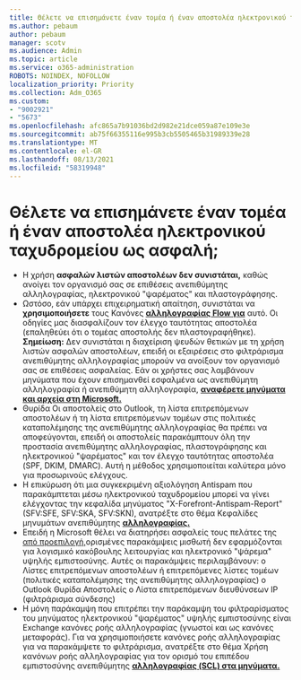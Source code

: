 ```yaml
---
title: Θέλετε να επισημάνετε έναν τομέα ή έναν αποστολέα ηλεκτρονικού ταχυδρομείου ως ασφαλή;
ms.author: pebaum
author: pebaum
manager: scotv
ms.audience: Admin
ms.topic: article
ms.service: o365-administration
ROBOTS: NOINDEX, NOFOLLOW
localization_priority: Priority
ms.collection: Adm_O365
ms.custom:
- "9002921"
- "5673"
ms.openlocfilehash: afc865a7b91036bd2d982e21dce059a87e109e3e
ms.sourcegitcommit: ab75f66355116e995b3cb5505465b31989339e28
ms.translationtype: MT
ms.contentlocale: el-GR
ms.lasthandoff: 08/13/2021
ms.locfileid: "58319948"
---
```

# <a name="need-to-mark-a-domain-or-email-sender-safe"></a>Θέλετε να επισημάνετε έναν τομέα ή έναν αποστολέα ηλεκτρονικού ταχυδρομείου ως ασφαλή;

- Η χρήση **ασφαλών λιστών αποστολέων δεν συνιστάται,** καθώς ανοίγει τον οργανισμό σας σε επιθέσεις ανεπιθύμητης αλληλογραφίας, ηλεκτρονικού "ψαρέματος" και πλαστογράφησης.
- Ωστόσο, εάν υπάρχει επιχειρηματική απαίτηση, συνιστάται να **χρησιμοποιήσετε** τους Κανόνες **[αλληλογραφίας Flow για](https://docs.microsoft.com/microsoft-365/security/office-365-security/create-safe-sender-lists-in-office-365?view=o365-worldwide#recommended-use-mail-flow-rules)** αυτό. Οι οδηγίες μας διασφαλίζουν τον έλεγχο ταυτότητας αποστολέα (επαληθεύει ότι ο τομέας αποστολής δεν πλαστογραφήθηκε). 
    **Σημείωση:** Δεν συνιστάται η διαχείριση ψευδών θετικών με τη χρήση λιστών ασφαλών αποστολέων, επειδή οι εξαιρέσεις στο φιλτράρισμα ανεπιθύμητης αλληλογραφίας μπορούν να ανοίξουν τον οργανισμό σας σε επιθέσεις ασφαλείας. Εάν οι χρήστες σας λαμβάνουν μηνύματα που έχουν επισημανθεί εσφαλμένα ως ανεπιθύμητη αλληλογραφία ή ανεπιθύμητη αλληλογραφία, **[αναφέρετε μηνύματα και αρχεία στη Microsoft.](https://protection.office.com/reportsubmission)**
- Θυρίδα Οι αποστολείς στο Outlook, τη λίστα επιτρεπόμενων αποστολέων ή  τη λίστα επιτρεπόμενων τομέων στις πολιτικές καταπολέμησης της ανεπιθύμητης αλληλογραφίας θα πρέπει να αποφεύγονται, επειδή οι αποστολείς παρακάμπτουν όλη την προστασία ανεπιθύμητης αλληλογραφίας, πλαστογράφησης και ηλεκτρονικού "ψαρέματος" και τον έλεγχο ταυτότητας αποστολέα (SPF, DKIM, DMARC). Αυτή η μέθοδος χρησιμοποιείται καλύτερα μόνο για προσωρινούς ελέγχους.
- Η επικύρωση ότι μια συγκεκριμένη αξιολόγηση Antispam που παρακάμπτεται μέσω ηλεκτρονικού ταχυδρομείου μπορεί να γίνει ελέγχοντας την κεφαλίδα μηνύματος "X-Forefront-Antispam-Report" (SFV:SFE, SFV:SKA, SFV:SKN), ανατρέξτε στο θέμα Κεφαλίδες μηνυμάτων ανεπιθύμητης **[αλληλογραφίας.](https://docs.microsoft.com/microsoft-365/security/office-365-security/anti-spam-message-headers)**
- Επειδή η Microsoft θέλει να διατηρήσει ασφαλείς τους πελάτες της [από προεπιλογή,](https://docs.microsoft.com/microsoft-365/security/office-365-security/secure-by-default#exceptions)ορισμένες παρακάμψεις μισθωτή δεν εφαρμόζονται για λογισμικό κακόβουλης λειτουργίας και ηλεκτρονικό "ψάρεμα" υψηλής εμπιστοσύνης. Αυτές οι παρακάμψεις περιλαμβάνουν: o Λίστες επιτρεπόμενων αποστολέων ή επιτρεπόμενες λίστες τομέων (πολιτικές καταπολέμησης της ανεπιθύμητης αλληλογραφίας) o Outlook Θυρίδα Αποστολείς o Λίστα επιτρεπόμενων διευθύνσεων IP (φιλτράρισμα σύνδεσης) 
- Η μόνη παράκαμψη που επιτρέπει την παράκαμψη του φιλτραρίσματος του μηνύματος ηλεκτρονικού "ψαρέματος" υψηλής εμπιστοσύνης είναι Exchange κανόνες ροής αλληλογραφίας (γνωστοί και ως κανόνες μεταφοράς). Για να χρησιμοποιήσετε κανόνες ροής αλληλογραφίας για να παρακάμψετε το φιλτράρισμα, ανατρέξτε στο θέμα Χρήση κανόνων ροής αλληλογραφίας για τον ορισμό του επιπέδου εμπιστοσύνης ανεπιθύμητης **[αλληλογραφίας (SCL) στα μηνύματα.](https://docs.microsoft.com/microsoft-365/security/office-365-security/use-mail-flow-rules-to-set-the-spam-confidence-level-scl-in-messages)**
